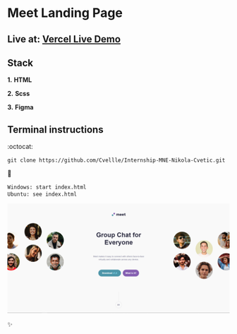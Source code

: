 # Meet Landing Page

## Live at: [Vercel Live Demo](https://internship-mne-nikola-cvetic.vercel.app/)

## Stack

**1.** **HTML**

**2.** **Scss**

**3.** **Figma**

## Terminal instructions

:octocat:

```
git clone https://github.com/Cvellle/Internship-MNE-Nikola-Cvetic.git
```

:rocket:

```
Windows: start index.html 
Ubuntu: see index.html
```

![Screenshot](assets/screenshot1.png)

:sparkles: